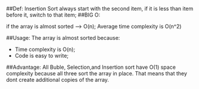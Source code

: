 ##Def:
Insertion Sort always start with the second item,
if it is less than item before it, switch to that item;
##BIG O:

if the array is almost sorted --> O(n);
Average time complexity is O(n^2)

##Usage: 
The array is almost sorted because: 
- Time complexity is O(n);
- Code is easy to write;

##Advantage: 
All Buble, Selection,and Insertion sort have O(1) space complexity
because all three sort the array in place. That means that they dont
create additional copies of the array.
